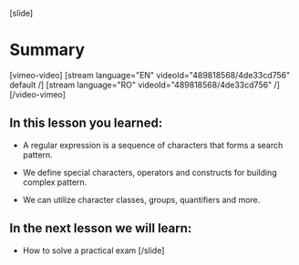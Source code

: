 [slide]
# Summary

[vimeo-video]
[stream language="EN" videoId="489818568/4de33cd756" default /]
[stream language="RO" videoId="489818568/4de33cd756"  /]
[/video-vimeo]

## In this lesson you learned:

- A regular expression is a sequence of characters that forms a search pattern.

- We define special characters, operators and constructs for building complex pattern.

- We can utilize character classes, groups, quantifiers and more.

## In the next lesson we will learn:

- How to solve a practical exam
[/slide]
